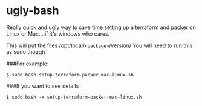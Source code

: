 # ugly-bash
Really quick and ugly way to save time setting up a terraform and packer on Linux or Mac....if it's windows who cares. 

This will put the files /opt/local/`<package>`/version/
You will need to run this as sudo though 

###For example: 
``` 
$ sudo bash setup-terraform-packer-mac-linux.sh 
``` 
###If you want to see details 

``` 
$ sudo bash -x setup-terraform-packer-mac-linux.sh
``` 
